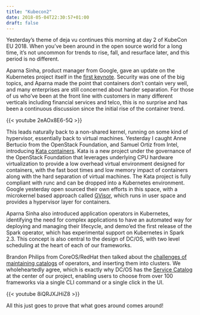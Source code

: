 ```yaml
---
title: "Kubecon2"
date: 2018-05-04T22:30:57+01:00
draft: false
---
```


Yesterday’s theme of deja vu continues this morning at day 2 of KubeCon EU 2018. When you’ve been around in the open source world for a long time, it’s not uncommon for trends to rise, fall, and resurface later, and this period is no different.

Aparna Sinha, product manager from Google, gave an update on the Kubernetes project itself in the [first keynote](https://kccncna17.sched.com/event/CU7S/panel-kubernetes-cloud-native-and-the-public-cloud-b-moderated-by-dan-kohn-cloud-native-computing-foundation). Security was one of the big topics, and Aparna made the point that containers don’t contain very well, and many enterprises are still concerned about harder separation. For those of us who’ve been at the front line with customers in many different verticals including financial services and telco, this is no surprise and has been a continuous discussion since the initial rise of the container trend.

{{< youtube 2eAOx8E6-5Q >}}

This leads naturally back to a non-shared kernel, running on some kind of hypervisor, essentially back to virtual machines. Yesterday I caught Anne Bertucio from the OpenStack Foundation, and Samuel Ortiz from Intel, introducing [Kata containers](https://kccncna17.sched.com/event/CU81/kata-containers-hypervisor-based-container-runtime-xu-wang-hyperhq-samuel-ortiz-intel). Kata is a new project under the governance of the OpenStack Foundation that leverages underlying CPU hardware virtualization to provide a low overhead virtual environment designed for containers, with the fast boot times and low memory impact of containers along with the hard separation of virtual machines. The Kata project is fully compliant with runc and can be dropped into a Kubernetes environment. Google yesterday open sourced their own efforts in this space, with a microkernel based approach called [GVisor](https://github.com/google/gvisor), which runs in user space and provides a hypervisor layer for containers.

Aparna Sinha also introduced application operators in Kubernetes, identifying the need for complex applications to have an automated way for deploying and managing their lifecycle, and demo’ed the first release of the Spark operator, which has experimental support on Kubernetes in Spark 2.3. This concept is also central to the design of DC/OS, with two level scheduling at the heart of each of our frameworks.

Brandon Philips from CoreOS/RedHat then talked about the [challenges of maintaining catalogs](https://kccncna17.sched.com/event/CUFM/keynote-manage-the-app-on-kubernetes-brandon-philips-cto-coreos) of operators, and inserting them into clusters. We wholeheartedly agree, which is exactly why DC/OS has the [Service Catalog](https://mesosphere.com/service-catalog/) at the center of our project, enabling users to choose from over 100 frameworks via a single CLI command or a single click in the UI.

{{< youtube 8iQRJXJHiZ8 >}}

All this just goes to prove that what goes around comes around!
